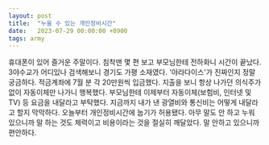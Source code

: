 ```yaml
---
layout: post
title:  "누울 수 있는 개인정비시간"
date:   2023-07-29 00:00:00 +0900
tags: army
---
```

휴대폰이 있어 즐거운 주말이다. 침착맨 몇 편 보고 부모님한테 전하화니 시간이 끝났다. 3야수교가 어디있나 검색해보니 경기도 가평 소재였다. '야라다이스'가 진짜인지 정말 궁금하다. 적금계좌에 7월 분 각 20만원씩 입금했다. 지출을 보니 항상 나가던 의식주가 없이 자동이체만 나가니 행복했다. 부모님한테 이제부터 자동이체(보험비, 인터넷 및 TV) 등 요금을 내달라고 부탁했다. 지금까지 내가 낸 광열비와 통신비는 어떻게 내달라고 할지 막막하다. 오늘부터 개인정비시간에 눕기가 허용됐다. 아무 말도 안 하고 누워 있으니까 말 하는 것도 체력이고 비용이라는 것을 절실히 깨달았다. 말 안하고 있으니까 편안하다.